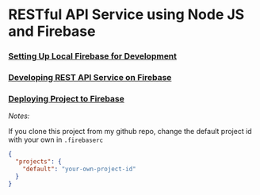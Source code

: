 # RESTful API Service using Node JS and Firebase

### [Setting Up Local Firebase for Development](pages/firebase-local.md)

### [Developing REST API Service on Firebase](pages/firebase-rest.md)

### [Deploying Project to Firebase](pages/firebase-deploy.md)

_Notes:_

If you clone this project from my github repo, change the default project id with your own in `.firebaserc`

```json
{
  "projects": {
    "default": "your-own-project-id"
  }
}
```
